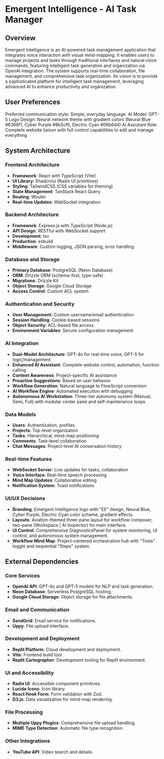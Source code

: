 # Emergent Intelligence - AI Task Manager

## Overview
Emergent Intelligence is an AI-powered task management application that integrates voice interaction with visual mind-mapping. It enables users to manage projects and tasks through traditional interfaces and natural voice commands, featuring intelligent task generation and organization via OpenAI integration. The system supports real-time collaboration, file management, and comprehensive task organization. Its vision is to provide a sophisticated platform for intelligent task management, leveraging advanced AI to enhance productivity and organization.

## User Preferences
Preferred communication style: Simple, everyday language.
AI Model: GPT-5
Logo Design: Neural network theme with gradient colors (Neural Blue #6366f1, Cyber Purple #8b5cf6, Electric Cyan #06b6d4)
AI Assistant Role: Complete website liaison with full control capabilities to edit and manage everything

## System Architecture

### Frontend Architecture
- **Framework**: React with TypeScript (Vite)
- **UI Library**: Shadcn/ui (Radix UI primitives)
- **Styling**: TailwindCSS (CSS variables for theming)
- **State Management**: TanStack React Query
- **Routing**: Wouter
- **Real-time Updates**: WebSocket integration

### Backend Architecture
- **Framework**: Express.js with TypeScript (Node.js)
- **API Design**: RESTful with WebSocket support
- **Development**: tsx
- **Production**: esbuild
- **Middleware**: Custom logging, JSON parsing, error handling

### Database and Storage
- **Primary Database**: PostgreSQL (Neon Database)
- **ORM**: Drizzle ORM (schema-first, type-safe)
- **Migrations**: Drizzle Kit
- **Object Storage**: Google Cloud Storage
- **Access Control**: Custom ACL system

### Authentication and Security
- **User Management**: Custom username/email authentication
- **Session Handling**: Cookie-based sessions
- **Object Security**: ACL-based file access
- **Environment Variables**: Secure configuration management

### AI Integration
- **Dual-Model Architecture**: GPT-4o for real-time voice, GPT-5 for logic/management
- **Enhanced AI Assistant**: Complete website control, automation, function calling
- **Context Awareness**: Project-specific AI assistance
- **Proactive Suggestions**: Based on user behavior
- **Workflow Generation**: Natural language to FlowScript conversion
- **AI Workflow Engine**: Automated execution with debugging
- **Autonomous AI Workstation**: Three-tier autonomy system (Manual, Semi, Full) with modular center pane and self-maintenance loops.

### Data Models
- **Users**: Authentication, profiles
- **Projects**: Top-level organization
- **Tasks**: Hierarchical, mind-map positioning
- **Comments**: Task-level collaboration
- **Chat Messages**: Project-level AI conversation history

### Real-time Features
- **WebSocket Server**: Live updates for tasks, collaboration
- **Voice Interface**: Real-time speech processing
- **Mind Map Updates**: Collaborative editing
- **Notification System**: Toast notifications

### UI/UX Decisions
- **Branding**: Emergent Intelligence logo with "EE" design, Neural Blue, Cyber Purple, Electric Cyan color scheme, gradient effects.
- **Layouts**: Aviation-themed three-pane layout for workflow composer, two-pane (Workspace | AI Inspector) for main interface.
- **UI Control**: Comprehensive DiagnosticsPanel for system monitoring, UI control, and autonomous system management.
- **Workflow Mind Map**: Project-centered orchestration hub with "Tools" toggle and sequential "Steps" system.

## External Dependencies

### Core Services
- **OpenAI API**: GPT-4o and GPT-5 models for NLP and task generation.
- **Neon Database**: Serverless PostgreSQL hosting.
- **Google Cloud Storage**: Object storage for file attachments.

### Email and Communication
- **SendGrid**: Email service for notifications.
- **Uppy**: File upload interface.

### Development and Deployment
- **Replit Platform**: Cloud development and deployment.
- **Vite**: Frontend build tool.
- **Replit Cartographer**: Development tooling for Replit environment.

### UI and Accessibility
- **Radix UI**: Accessible component primitives.
- **Lucide Icons**: Icon library.
- **React Hook Form**: Form validation with Zod.
- **D3.js**: Data visualization for mind-map rendering.

### File Processing
- **Multiple Uppy Plugins**: Comprehensive file upload handling.
- **MIME Type Detection**: Automatic file type recognition.

### Other Integrations
- **YouTube API**: Video search and details.